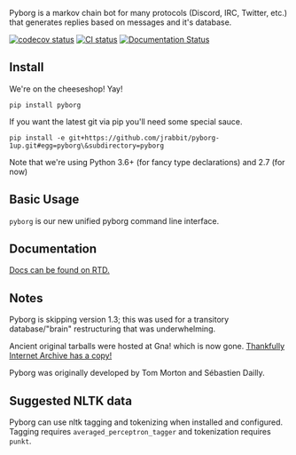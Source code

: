 ﻿Pyborg is a markov chain bot for many protocols (Discord, IRC, Twitter, etc.) that generates replies based on messages and it's database.


[![codecov status](https://codecov.io/gh/jrabbit/pyborg-1up/branch/master/graph/badge.svg)](https://codecov.io/gh/jrabbit/pyborg-1up)
[![CI status](https://travis-ci.org/jrabbit/pyborg-1up.svg)](https://travis-ci.org/jrabbit/pyborg-1up)
[![Documentation Status](https://readthedocs.org/projects/pyborg/badge/?version=latest)](https://pyborg.readthedocs.io/en/latest/?badge=latest)


Install
--------
We're on the cheeseshop! Yay!

`pip install pyborg`

If you want the latest git via pip you'll need some special sauce.

`pip install -e git+https://github.com/jrabbit/pyborg-1up.git#egg=pyborg\&subdirectory=pyborg`


Note that we're using Python 3.6+ (for fancy type declarations) and 2.7 (for now)


Basic Usage
-----------

`pyborg` is our new unified pyborg command line interface.


Documentation
-------------

[Docs can be found on RTD.](http://pyborg.readthedocs.io/en/latest/)


Notes
-----

Pyborg is skipping version 1.3; this was used for a transitory database/"brain" restructuring that was underwhelming. 

Ancient original tarballs were hosted at Gna! which is now gone. [Thankfully Internet Archive has a copy!](https://web.archive.org/web/20170225141934/http://download.gna.org/pyborg/) 

Pyborg was originally developed by Tom Morton and Sébastien Dailly.


Suggested NLTK data
-------------------

Pyborg can use nltk tagging and tokenizing when installed and configured. Tagging requires `averaged_perceptron_tagger` and tokenization requires `punkt`.
